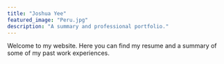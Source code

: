 ```yaml
---
title: "Joshua Yee"
featured_image: "Peru.jpg"
description: "A summary and professional portfolio."
---
```

Welcome to my website. Here you can find my resume and a summary of some of my past work experiences.
